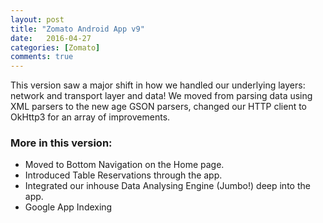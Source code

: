 ```yaml
---
layout: post
title: "Zomato Android App v9"
date:   2016-04-27
categories: [Zomato]
comments: true
---
```

This version saw a major shift in how we handled our underlying layers: network and transport layer and data! 
We moved from parsing data using XML parsers to the new age GSON parsers, changed our HTTP client to OkHttp3 for an array of improvements.

<!--more-->

### More in this version:
* Moved to Bottom Navigation on the Home page.
* Introduced Table Reservations through the app.
* Integrated our inhouse Data Analysing Engine (Jumbo!) deep into the app.
* Google App Indexing



